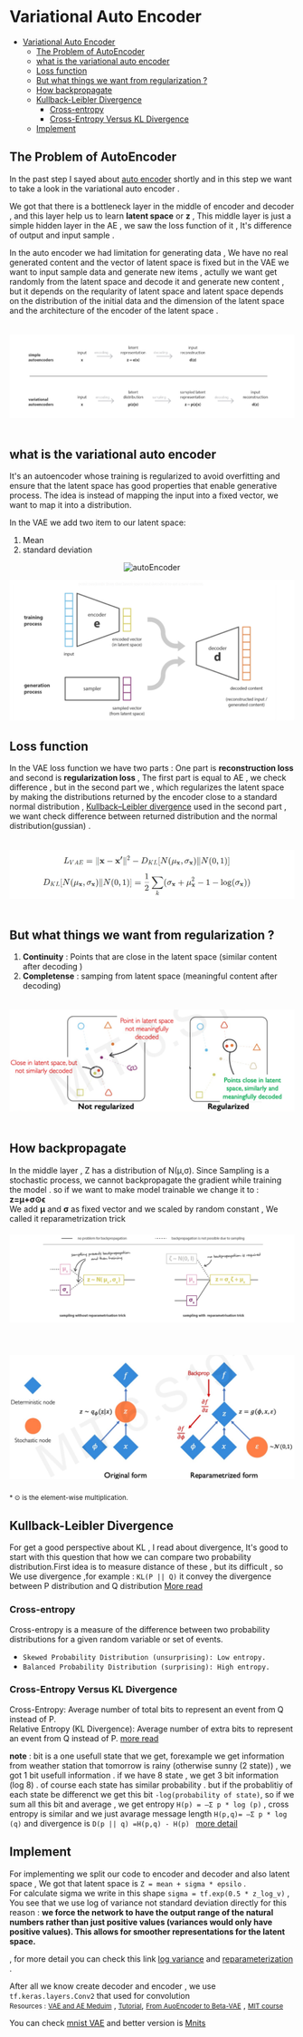 # Variational Auto Encoder

- [Variational Auto Encoder](#variational-auto-encoder)
  - [The Problem of AutoEncoder](#the-problem-of-autoencoder)
  - [what is the variational auto encoder](#what-is-the-variational-auto-encoder)
  - [Loss function](#loss-function)
  - [But what things we want from regularization ?](#but-what-things-we-want-from-regularization-)
  - [How backpropagate](#how-backpropagate)
  - [Kullback-Leibler Divergence](#kullback-leibler-divergence)
    - [Cross-entropy](#cross-entropy)
    - [Cross-Entropy Versus KL Divergence](#cross-entropy-versus-kl-divergence)
  - [Implement](#implement)

## The Problem of AutoEncoder

In the past step I sayed about [auto encoder](https://github.com/tmohammad78/deep-learning-projects/tree/main/deep_auto_encoder) shortly and in this step we want to take a look in the variational auto encoder .

We got that there is a bottleneck layer in the middle of encoder and decoder , and this layer help us to learn **latent space** or **z** , This middle layer is just a simple hidden layer in the AE , we saw the loss function of it , It's difference of output and input sample .

In the auto encoder we had limitation for generating data , We have no real generated content and the vector of latent space is fixed but in the VAE we want to input sample data and generate new items , actully we want get randomly from the latent space and decode it and generate new content , but it depends on the reqularity of latent space and latent space depends on the distribution of the initial data and the dimension of the latent space and the architecture of the encoder of the latent space .

<img style="padding:20px 0px"  src="VAE&AE.jpg" />

## what is the variational auto encoder

It's an autoencoder whose training is regularized to avoid overfitting and ensure that the latent space has good properties that enable generative process. The idea is instead of mapping the input into a fixed vector, we want to map it into a distribution.

In the VAE we add two item to our latent space:<br />
1) Mean <br />
2) standard deviation<br />

<p align="center">
<img src="https://lilianweng.github.io/lil-log/assets/images/vae-gaussian.png" alt="autoEncoder" width="600" height="300" />
</p>
<img src="VAE.jpg" />

## Loss function

In the VAE loss function we have two parts : One part is **reconstruction loss** and second is **regularization loss** , The first part is equal to AE , we check difference , but in the second part we , which regularizes the latent space by making the distributions returned by the encoder close to a standard normal distribution , [Kullback–Leibler divergence](https://en.wikipedia.org/wiki/Kullback%E2%80%93Leibler_divergence) used in the second part , we want check difference between returned distribution and the normal distribution(gussian) .

<img style="padding:20px 0px" src="Loss.jpg" />

## But what things we want from regularization ?

1) **Continuity** : Points that are close in the latent space (similar content after decoding )
2) **Completense** : samping from latent space (meaningful content after decoding)

<img style="padding:20px 0px" src="regularization.png" />

## How backpropagate
In the middle layer , Z has a distribution of N(μ,σ).
Since Sampling is a stochastic process, we cannot backpropagate the gradient while training the model . 
so if we want to make model trainable we change it to :
<br/> **z=μ+σ⊙ϵ** <br/>
We add **μ** and  **σ** as fixed vector and we scaled by random constant , We called it reparametrization trick
<img style="padding:20px 0px" src="reparameterized.jpg" />

<img style="padding:20px 0px" src="reparametrized2.jpg" />
 <br />
<small>* ⊙ is the element-wise multiplication.</small><br />

## Kullback-Leibler Divergence
For get a good perspective about KL , I read about divergence, It's good to start with this question that how we can compare two probability distribution.First idea is to measure distance of these , but its difficult , so We use divergence ,for example :
`KL(P || Q)` it convey the divergence between P distribution and Q distribution [More read](https://machinelearningmastery.com/divergence-between-probability-distributions/)
### Cross-entropy

Cross-entropy is a measure of the difference between two probability distributions for a given random variable or set of events.
- `Skewed Probability Distribution (unsurprising): Low entropy.`
- `Balanced Probability Distribution (surprising): High entropy.`

### Cross-Entropy Versus KL Divergence

Cross-Entropy: Average number of total bits to represent an event from Q instead of P.<br />
Relative Entropy (KL Divergence): Average number of extra bits to represent an event from Q instead of P. 
[more read](https://confluence.snapp.ir/display/SER/Verticals+and+Services+Mapping)

**note** : bit is a one usefull state that we get, forexample we get information from weather station that tomorrow is rainy (otherwise sunny (2 state)) , we got 1 bit usefull information . if we have 8 state , we get 3 bit information (log 8) . of course each state has similar probability . but if the probablitiy of each state be differenct we get this bit `-log(probability of state)`, so if we sum all this bit and average , we get entropy  `H(p)
= —Σ p * log (p)` , cross entropy is similar and we just avarage message length `H(p,q)= —Σ p * log (q)` and divergence is `D(p || q) =H(p,q) - H(p) ` [more detail](https://www.youtube.com/watch?v=ErfnhcEV1O8&ab_channel=Aur%C3%A9lienG%C3%A9ron)
## Implement
For implementing we split our code to encoder and decoder 
and also latent space , We got that latent space is 
`Z = mean + sigma * epsilo` . <br />
For calculate sigma we write in this shape `sigma = tf.exp(0.5 * z_log_v)` , You see that we use log of variance not standard deviation directly for this reason :
**we force the network to have the output range of the natural numbers rather than just positive values (variances would only have positive values). This allows for smoother representations for the latent space.**

, for more detail you can check this link [log variance](https://stats.stackexchange.com/questions/486203/why-we-learn-log-sigma2-in-vae-reparameterization-trick-instead-of-standar?newreg=b3630e5f1932420788dc2d1b6ff3ad43) and [reparameterization](https://towardsdatascience.com/reparameterization-trick-126062cfd3c3) .

 After all we know create decoder and encoder , we use `tf.keras.layers.Conv2` that used for convolution 
<br /><small>Resources :</small> [<small> VAE and AE Meduim</small>](https://towardsdatascience.com/understanding-variational-autoencoders-vaes-f70510919f73) , [<small>Tutorial</small>](https://sci2lab.github.io/ml_tutorial/autoencoder/#), [<small>From AuoEncoder to Beta-VAE</small>](https://lilianweng.github.io/lil-log/2018/08/12/from-autoencoder-to-beta-vae.html) , [<small>MIT course</small>](https://www.youtube.com/watch?v=BUNl0To1IVw&list=PLtBw6njQRU-rwp5__7C0oIVt26ZgjG9NI&index=4)

You can check [mnist VAE](https://github.com/tmohammad78/deep-learning-projects/blob/main/variational-autoencoder/mode.ipynb) and better version is [Mnits](https://github.com/tmohammad78/deep-learning-projects/blob/main/variational-autoencoder/mnist-vae.ipynb)